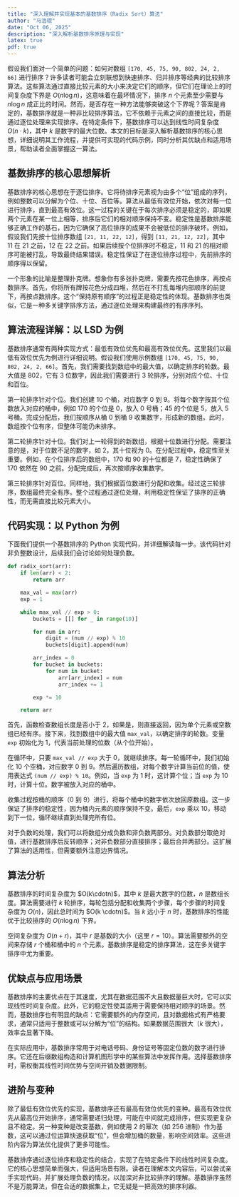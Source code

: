 ```yaml
---
title: "深入理解并实现基本的基数排序（Radix Sort）算法"
author: "马浩琨"
date: "Oct 06, 2025"
description: "深入解析基数排序原理与实现"
latex: true
pdf: true
---
```



假设我们面对一个简单的问题：如何对数组 `[170, 45, 75, 90, 802, 24, 2, 66]` 进行排序？许多读者可能会立刻联想到快速排序、归并排序等经典的比较排序算法。这些算法通过直接比较元素的大小来决定它们的顺序，但它们在理论上的时间复杂度下界是 $O(n\log{n})$，这意味着在最坏情况下，排序 $n$ 个元素至少需要与 $n\log{n}$ 成正比的时间。然而，是否存在一种方法能够突破这个下界呢？答案是肯定的，基数排序就是一种非比较排序算法，它不依赖于元素之间的直接比较，而是通过逐位处理来实现排序。在特定条件下，基数排序可以达到线性时间复杂度 $O(n\cdot{k})$，其中 $k$ 是数字的最大位数。本文的目标是深入解析基数排序的核心思想，详细说明其工作流程，并提供可实现的代码示例，同时分析其优缺点和适用场景，帮助读者全面掌握这一算法。

## 基数排序的核心思想解析

基数排序的核心思想在于逐位排序。它将待排序元素视为由多个“位”组成的序列，例如整数可以分解为个位、十位、百位等。算法从最低有效位开始，依次对每一位进行排序，直到最高有效位。这一过程的关键在于每次排序必须是稳定的，即如果两个元素在某一位上相等，排序后它们的相对顺序保持不变。稳定性是基数排序能够正确工作的基石，因为它确保了高位排序的成果不会被低位的排序破坏。例如，假设我们先按十位排序数组 `[21, 11, 22, 12]`，得到 `[11, 21, 12, 22]`，其中 11 在 21 之前，12 在 22 之前。如果后续按个位排序时不稳定，11 和 21 的相对顺序可能被打乱，导致最终结果错误。稳定性保证了在逐位排序过程中，先前排序的顺序得以保留。

一个形象的比喻是整理扑克牌。想象你有多张扑克牌，需要先按花色排序，再按点数排序。首先，你将所有牌按花色分成四堆，然后在不打乱每堆内部顺序的前提下，再按点数排序。这个“保持原有顺序”的过程正是稳定性的体现。基数排序也类似，它是一种多关键字排序方法，通过逐位处理来构建最终的有序序列。

## 算法流程详解：以 LSD 为例

基数排序通常有两种实现方式：最低有效位优先和最高有效位优先。这里我们以最低有效位优先为例进行详细说明。假设我们使用示例数组 `[170, 45, 75, 90, 802, 24, 2, 66]`。首先，我们需要找到数组中的最大值，以确定排序的轮数。最大值是 802，它有 3 位数字，因此我们需要进行 3 轮排序，分别对应个位、十位和百位。

第一轮排序针对个位。我们创建 10 个桶，对应数字 0 到 9。将每个数字按其个位数放入对应的桶中，例如 170 的个位是 0，放入 0 号桶；45 的个位是 5，放入 5 号桶。完成分配后，我们按顺序从桶 0 到桶 9 收集数字，形成新的数组。此时，数组按个位有序，但整体可能仍未排序。

第二轮排序针对十位。我们对上一轮得到的新数组，根据十位数进行分配。需要注意的是，对于位数不足的数字，如 2，其十位视为 0。在分配过程中，稳定性至关重要。例如，在个位排序后的数组中，170 和 90 的十位都是 7，稳定性确保了 170 依然在 90 之前。分配完成后，再次按顺序收集数字。

第三轮排序针对百位。同样地，我们根据百位数进行分配和收集。经过这三轮排序，数组最终完全有序。整个过程通过逐位处理，利用稳定性保证了排序的正确性，而无需直接比较元素大小。

## 代码实现：以 Python 为例

下面我们提供一个基数排序的 Python 实现代码，并详细解读每一步。该代码针对非负整数设计，后续我们会讨论如何处理负数。

```python
def radix_sort(arr):
    if len(arr) < 2:
        return arr

    max_val = max(arr)
    exp = 1

    while max_val // exp > 0:
        buckets = [[] for _ in range(10)]

        for num in arr:
            digit = (num // exp) % 10
            buckets[digit].append(num)

        arr_index = 0
        for bucket in buckets:
            for num in bucket:
                arr[arr_index] = num
                arr_index += 1

        exp *= 10

    return arr
```

首先，函数检查数组长度是否小于 2，如果是，则直接返回，因为单个元素或空数组已经有序。接下来，找到数组中的最大值 `max_val`，以确定排序的轮数。变量 `exp` 初始化为 1，代表当前处理的位数（从个位开始）。

在循环中，只要 `max_val // exp` 大于 0，就继续排序。每一轮循环中，我们初始化 10 个空桶，对应数字 0 到 9。然后遍历数组，对每个数字计算当前位的值，使用表达式 `(num // exp) % 10`。例如，当 `exp` 为 1 时，这计算个位；当 `exp` 为 10 时，计算十位。数字被放入对应的桶中。

收集过程按桶的顺序（0 到 9）进行，将每个桶中的数字依次放回原数组。这一步保证了排序的稳定性，因为桶内元素的顺序保持不变。最后，`exp` 乘以 10，移动到下一位，循环继续直到处理完所有位。

对于负数的处理，我们可以将数组分成负数和非负数两部分。对负数部分取绝对值，进行基数排序后反转顺序；对非负数部分直接排序；最后合并两部分。这扩展了算法的适用性，但需要额外注意边界情况。

## 算法分析

基数排序的时间复杂度为 $O(k\cdotn)$，其中 $k$ 是最大数字的位数，$n$ 是数组长度。算法需要进行 $k$ 轮排序，每轮包括分配和收集两个步骤，每个步骤的时间复杂度为 $O(n)$，因此总时间为 $O(k \cdotn)$。当 $k$ 远小于 $n$ 时，基数排序的性能优于比较排序的 $O(n\log{n})$ 下界。

空间复杂度为 $O(n + r)$，其中 $r$ 是基数的大小（这里 $r = 10$）。算法需要额外的空间来存储 $r$ 个桶和桶中的 $n$ 个元素。基数排序是稳定的排序算法，这在多关键字排序中尤为重要。

## 优缺点与应用场景

基数排序的主要优点在于其速度，尤其在数据范围不大且数据量巨大时，它可以实现线性时间复杂度。此外，它的稳定性使其适用于需要保持相对顺序的场景。然而，基数排序也有明显的缺点：它需要额外的内存空间，且对数据格式有严格要求，通常只适用于整数或可以分解为“位”的结构。如果数据范围很大（$k$ 很大），效率会显著下降。

在实际应用中，基数排序常用于对电话号码、身份证号等固定位数的数字进行排序。它还在后缀数组构造和计算机图形学中的某些算法中发挥作用。选择基数排序时，需权衡其线性时间优势与空间开销及数据限制。

## 进阶与变种

除了最低有效位优先的实现，基数排序还有最高有效位优先的变种。最高有效位优先从最高位开始排序，通常需要递归处理，可能在中间就完成排序，但实现更复杂且不稳定。另一种变种是改变基数，例如使用 2 的幂次（如 256 进制）作为基数，这可以通过位运算快速获取“位”，但会增加桶的数量，影响空间效率。这些进阶内容为算法优化提供了更多可能性。


基数排序通过逐位排序和稳定性的结合，实现了在特定条件下的线性时间复杂度。它的核心思想简单而强大，但适用场景有限。读者在理解本文内容后，可以尝试亲手实现代码，并扩展处理负数的情况，以加深对非比较排序的理解。基数排序虽然不是万能算法，但在合适的数据集上，它无疑是一把高效的排序利器。
